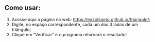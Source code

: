 ## Como usar:
1. Acesse aqui a página na web: https://enzoliborio.github.io/triangulo/;
2. Digite, no espaço correspondente, cada um dos 3 lados de um triângulo;
3. Clique em "Verificar" e o programa retornará o resultado!
